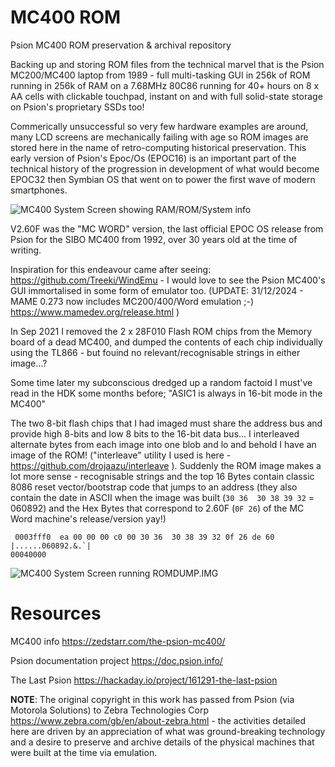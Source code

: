# MC400 ROM
Psion MC400 ROM preservation & archival repository

Backing up and storing ROM files from the technical marvel that is the Psion MC200/MC400 laptop from 1989 - full multi-tasking GUI in 256k of ROM running in 256k of RAM on a 7.68MHz 80C86 running for 40+ hours on 8 x AA cells with clickable touchpad, instant on and with full solid-state storage on Psion's proprietary SSDs too!

Commerically unsuccessful so very few hardware examples are around, many LCD screens are mechanically failing with age so ROM images are stored here in the name of retro-computing historical preservation. This early version of Psion's Epoc/Os (EPOC16) is an important part of the technical history of the progression in development of what would become EPOC32 then Symbian OS that went on to power the first wave of modern smartphones.

![MC400 System Screen showing RAM/ROM/System info](https://zedstarr.files.wordpress.com/2021/09/screen2021-09-21-105648.png)

V2.60F was the "MC WORD" version, the last official EPOC OS release from Psion for the SIBO MC400 from 1992, over 30 years old at the time of writing.

Inspiration for this endeavour came after seeing: https://github.com/Treeki/WindEmu - I would love to see the Psion MC400's GUI immortalised in some form of emulator too. (UPDATE: 31/12/2024 - MAME 0.273 now includes MC200/400/Word emulation ;-) https://www.mamedev.org/release.html ) 

In Sep 2021 I removed the 2 x 28F010 Flash ROM chips from the Memory board of a dead MC400, and dumped the contents of each chip individually using the TL866 - but fouind no relevant/recognisable strings in either image...?

Some time later my subconscious dredged up a random factoid I must've read in the HDK some months before; "ASIC1 is always in 16-bit mode in the MC400" <lightbulb on>

The two 8-bit flash chips that I had imaged must share the address bus and provide high 8-bits and low 8 bits to the 16-bit data bus... I interleaved alternate bytes from each image into one blob and lo and behold I have an image of the ROM! ("interleave" utility I used is here - https://github.com/drojaazu/interleave ). Suddenly the ROM image makes a lot more sense - recognisable strings and the top 16 Bytes contain classic 8086 reset vector/bootstrap code that jumps to an address (they also contain the date in ASCII when the image was built (``30 36  30 38 39 32`` = 060892) and the Hex Bytes that correspond to 2.60F (``0F 26``) of the MC Word machine's release/version yay!) 

``
0003fff0  ea 00 00 00 c0 00 30 36  30 38 39 32 0f 26 de 60  |......060892.&.`|``  
``00040000``  

![MC400 System Screen running ROMDUMP.IMG](https://zedstarr.files.wordpress.com/2023/01/scr_romd.png)

# Resources

MC400 info
https://zedstarr.com/the-psion-mc400/

Psion documentation project
https://doc.psion.info/

The Last Psion
https://hackaday.io/project/161291-the-last-psion

**NOTE**: The original copyright in this work has passed from Psion (via Motorola Solutions) to Zebra Technologies Corp https://www.zebra.com/gb/en/about-zebra.html - the activities detailed here are driven by an appreciation of what was ground-breaking technology and a desire to preserve and archive details of the physical machines that were built at the time via emulation.
